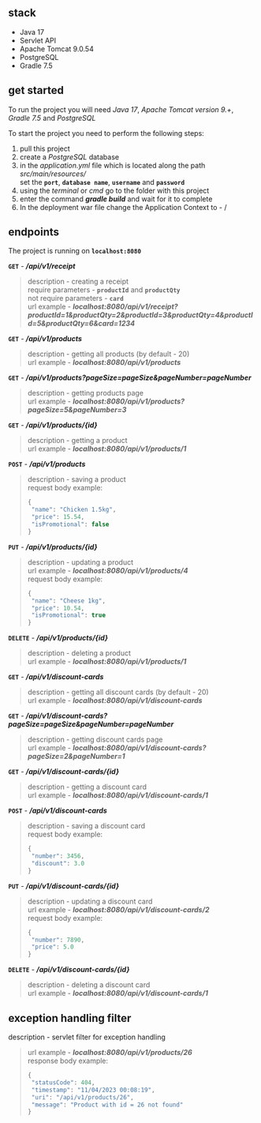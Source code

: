 ## stack

- Java 17
- Servlet API
- Apache Tomcat 9.0.54
- PostgreSQL
- Gradle 7.5

## get started

To run the project you will need *Java 17*, *Apache Tomcat version 9.+*, *Gradle 7.5* and *PostgreSQL*

To start the project you need to perform the following steps:
1. pull this project
2. сreate a *PostgreSQL* database
3. in the *application.yml* file which is located along the path *src/main/resources/*<br>
   set the **```port```**, **```database name```**, **```username```** and **```password```**
4. using the *terminal* or *cmd* go to the folder with this project
5. enter the command ***gradle build*** and wait for it to complete
6. In the deployment war file change the Application Context to - /

## endpoints

The project is running on **```localhost:8080```**

**```GET```** - ***/api/v1/receipt***
>description - creating a receipt<br>
>require parameters - **```productId```** and **```productQty```**<br>
>not require parameters - **```card```**<br>
>url example - ***localhost:8080/api/v1/receipt?productId=1&productQty=2&productId=3&productQty=4&productId=5&productQty=6&card=1234***

**```GET```** - ***/api/v1/products***
>description - getting all products (by default - 20)<br>
>url example - ***localhost:8080/api/v1/products***

**```GET```** - ***/api/v1/products?pageSize=pageSize&pageNumber=pageNumber***
>description - getting products page<br>
>url example - ***localhost:8080/api/v1/products?pageSize=5&pageNumber=3***

**```GET```** - ***/api/v1/products/{id}***
>description - getting a product<br>
>url example - ***localhost:8080/api/v1/products/1***

**```POST```** - ***/api/v1/products***
>description - saving a product<br>
>request body example:<br>
>```javascript
>{
>  "name": "Chicken 1.5kg",
>  "price": 15.54,
>  "isPromotional": false
>}

**```PUT```** - ***/api/v1/products/{id}***
>description - updating a product<br>
>url example - ***localhost:8080/api/v1/products/4<br>***
>request body example:<br>
>```javascript
>{
>  "name": "Cheese 1kg",
>  "price": 10.54,
>  "isPromotional": true
>}

**```DELETE```** - ***/api/v1/products/{id}***
>description - deleting a product<br>
>url example - ***localhost:8080/api/v1/products/1***

**```GET```** - ***/api/v1/discount-cards***
>description - getting all discount cards (by default - 20)<br>
>url example - ***localhost:8080/api/v1/discount-cards***

**```GET```** - ***/api/v1/discount-cards?pageSize=pageSize&pageNumber=pageNumber***
>description - getting discount cards page<br>
>url example - ***localhost:8080/api/v1/discount-cards?pageSize=2&pageNumber=1***

**```GET```** - ***/api/v1/discount-cards/{id}***
>description - getting a discount card<br>
>url example - ***localhost:8080/api/v1/discount-cards/1***

**```POST```** - ***/api/v1/discount-cards***
>description - saving a discount card<br>
>request body example:<br>
>```javascript
>{
>  "number": 3456,
>  "discount": 3.0
>}

**```PUT```** - ***/api/v1/discount-cards/{id}***
>description - updating a discount card<br>
>url example - ***localhost:8080/api/v1/discount-cards/2<br>***
>request body example:<br>
>```javascript
>{
>  "number": 7890,
>  "price": 5.0
>}

**```DELETE```** - ***/api/v1/discount-cards/{id}***
>description - deleting a discount card<br>
>url example - ***localhost:8080/api/v1/discount-cards/1***

## exception handling filter

description - servlet filter for exception handling<br>
>url example - ***localhost:8080/api/v1/products/26<br>***
>response body example:<br>
>```javascript
>{
>  "statusCode": 404,
>  "timestamp": "11/04/2023 00:08:19",
>  "uri": "/api/v1/products/26",
>  "message": "Product with id = 26 not found"
>}
